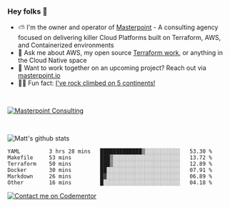 

### Hey folks 👋



- ⛅️ I'm the owner and operator of [Masterpoint](https://masterpoint.io) - A consulting agency focused on delivering killer Cloud Platforms built on Terraform, AWS, and Containerized environments
- 💬 Ask me about AWS, my open source [Terraform work](https://github.com/masterpointio?q=terraform&type=&language=hcl), or anything in the Cloud Native space
- 🔨 Want to work together on an upcoming project? Reach out via [masterpoint.io](https://masterpoint.io)
- 🧗‍♂️ Fun fact: [I've rock climbed on 5 continents!](https://www.rockandice.com/videos/weekend-whippers/weekend-whipper-gunning-for-it-on-south-six-shooter/)

<br>


[![Masterpoint Consulting](https://masterpoint-public.s3.us-west-2.amazonaws.com/Logo-medium.png)](https://masterpoint.io)

<br>

![Matt's github stats](https://github-readme-stats.vercel.app/api?username=Gowiem&count_private=true&theme=cobalt&show_icons=true)

<!--START_SECTION:waka-->

```text
YAML         3 hrs 28 mins   █████████████▒░░░░░░░░░░░   53.30 %
Makefile     53 mins         ███▒░░░░░░░░░░░░░░░░░░░░░   13.72 %
Terraform    50 mins         ███▒░░░░░░░░░░░░░░░░░░░░░   12.89 %
Docker       30 mins         ██░░░░░░░░░░░░░░░░░░░░░░░   07.91 %
Markdown     26 mins         █▓░░░░░░░░░░░░░░░░░░░░░░░   06.89 %
Other        16 mins         █░░░░░░░░░░░░░░░░░░░░░░░░   04.18 %
```

<!--END_SECTION:waka-->

[![Contact me on Codementor](https://www.codementor.io/m-badges/gowiem/find-me-on-cm-b.svg)](https://www.codementor.io/@gowiem?refer=badge)
